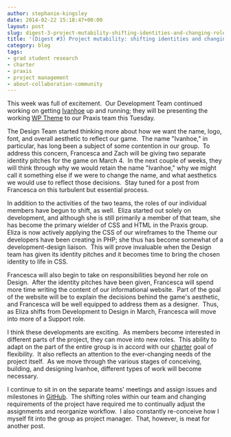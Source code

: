 ```yaml
---
author: stephanie-kingsley
date: 2014-02-22 15:18:47+00:00
layout: post
slug: digest-3-project-mutability-shifting-identities-and-changing-roles
title: '(Digest #3) Project mutability: shifting identities and changing roles'
category: blog
tags:
- grad student research
- charter
- praxis
- project management
- about-collaboration-community
---
```


This week was full of excitement.  Our Development Team continued working on getting [Ivanhoe](http://www.ivanhoegame.org/?page_id=21) up and running; they will be presenting the working [WP Theme](http://wordpress.org/themes/) to our Praxis team this Tuesday.

The Design Team started thinking more about how we want the name, logo, font, and overall aesthetic to reflect our game.  The name "Ivanhoe," in particular, has long been a subject of some contention in our group.  To address this concern, Francesca and Zach will be giving two separate identity pitches for the game on March 4.  In the next couple of weeks, they will think through why we would retain the name "Ivanhoe," why we might call it something else if we were to change the name, and what aesthetics we would use to reflect those decisions.  Stay tuned for a post from Francesca on this turbulent but essential process.

In addition to the activities of the two teams, the roles of our individual members have begun to shift, as well.  Eliza started out solely on development, and although she is still primarily a member of that team, she has become the primary wielder of CSS and HTML in the Praxis group.  Eliza is now actively applying the CSS of our wireframes to the Theme our developers have been creating in PHP; she thus has become somewhat of a development-design liaison.  This will prove invaluable when the Design team has given its identity pitches and it becomes time to bring the chosen identity to life in CSS.

Francesca will also begin to take on responsibilities beyond her role on Design.  After the identity pitches have been given, Francesca will spend more time writing the content of our informational website.  Part of the goal of the website will be to explain the decisions behind the game's aesthetic, and Francesca will be well equipped to address them as a designer.  Thus, as Eliza shifts from Development to Design in March, Francesca will move into more of a Support role.

I think these developments are exciting.  As members become interested in different parts of the project, they can move into new roles.  This ability to adapt on the part of the entire group is in accord with our [charter](http://praxis.scholarslab.org/charter.html) goal of flexibility.  It also reflects an attention to the ever-changing needs of the project itself.  As we move through the various stages of conceiving, building, and designing Ivanhoe, different types of work will become necessary.

I continue to sit in on the separate teams' meetings and assign issues and milestones in [GitHub](https://github.com/).  The shifting roles within our team and changing requirements of the project have required me to continually adjust the assignments and reorganize workflow.  I also constantly re-conceive how I myself fit into the group as project manager.  That, however, is meat for another post.
